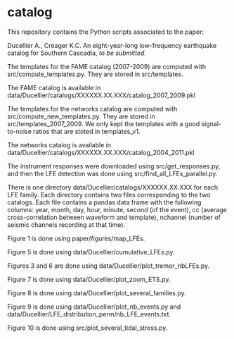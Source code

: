 # catalog

This repository contains the Python scripts associated to the paper:

Ducellier A., Creager K.C. An eight-year-long low-frequency earthquake catalog for Southern Cascadia, *to be submitted*.

The templates for the FAME catalog (2007-2009) are computed with src/compute_templates.py. They are stored in src/templates.

The FAME catalog is available in data/Ducellier/catalogs/XXXXXX.XX.XXX/catalog_2007_2009.pkl

The templates for the networks catalog are computed with src/compute_new_templates.py. They are stored in src/templates_2007_2009. We only kept the templates with a good signal-to-noise ratios that are stoted in templates_v1.

The networks catalog is available in data/Ducellier/catalogs/XXXXXX.XX.XXX/catalog_2004_2011.pkl

The instrument responses were downloaded using src/get_responses.py, and then the LFE detection was done using src/find_all_LFEs_parallel.py.

There is one directory data/Ducellier/catalogs/XXXXXX.XX.XXX for each LFE family. Each directory contains two files corresponding to the two catalogs. Each file contains a pandas data frame with the following columns: year, month, day, hour, minute, second (of the event), cc (average cross-correlation between waveform and template), nchannel (number of seismic channels recording at that time).

Figure 1 is done using paper/figures/map_LFEs.

Figure 5 is done using data/Ducellier/cumulative_LFEs.py.

Figures 3 and 6 are done using data/Ducellier/plot_tremor_nbLFEs.py.

Figure 7 is done using data/Ducellier/plot_zoom_ETS.py.

Figure 8 is done using data/Ducellier/plot_several_families.py.

Figure 9 is done using data/Ducellier/plot_nb_events.py and data/Ducellier/LFE_distribution_perm/nb_LFE_events.txt.

Figure 10 is done using src/plot_several_tidal_stress.py.
